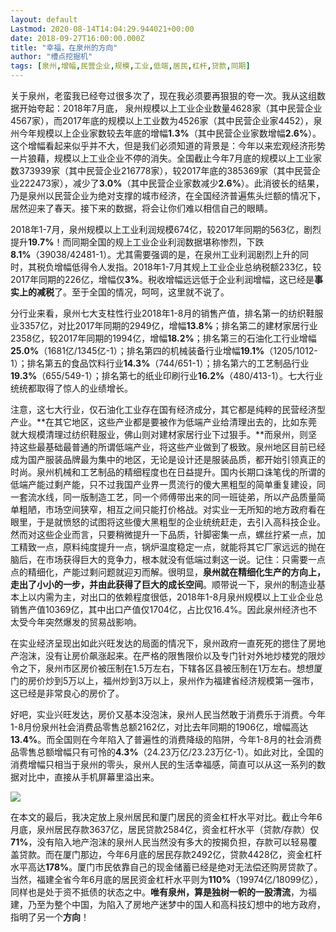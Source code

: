 ```yaml
---
layout: default
Lastmod: 2020-08-14T14:04:29.944021+00:00
date: 2018-09-27T16:00:00.000Z
title: "幸福，在泉州的方向"
author: "槽点挖掘机"
tags: [泉州,增幅,民营企业,规模,工业,低端,居民,杠杆,贷款,同期]
---
```


关于泉州，老蛮我已经夸过很多次了，现在我必须要再狠狠的夸一次。我从这组数据开始夸起：2018年7月底， 泉州规模以上工业企业数量4628家（其中民营企业4567家），而2017年底的规模以上工业数为4526家（其中民营企业家4452），泉州今年规模以上企业家数较去年底的增幅**1.3%**（其中民营企业家数增幅**2.6%**）。这个增幅看起来似乎并不大，但是我们必须知道的背景是：今年以来宏观经济形势一片狼藉，规模以上工业企业不停的消失。全国截止今年7月底的规模以上工业家数373939家（其中民营企业216778家），较2017年底的385369家（其中民营企业222473家），减少了**3.0%**（其中民营企业家数减少**2.6%**）。此消彼长的结果，乃是泉州以民营企业为绝对支撑的城市经济，在全国经济普遍焦头烂额的情况下，居然迎来了春天。接下来的数据，将会让你们难以相信自己的眼睛。

2018年1-7月，泉州规模以上工业利润规模674亿，较2017年同期的563亿，剧烈提升**19.7%**！而同期全国的规上工业企业利润数据堪称惨烈，下跌**8.1%**（39038/42481-1）。尤其需要强调的是，在泉州工业利润剧烈上升的同时，其税负增幅低得令人发指。2018年1-7月其规上工业企业总纳税额233亿，较2017年同期的226亿，增幅仅**3%**。税收增幅远远低于企业利润增幅，这已经是**事实上的减税**了。至于全国的情况，呵呵，这里就不说了。

分行业来看，泉州七大支柱性行业2018年1-8月的销售产值，排名第一的纺织鞋服业3357亿，对比2017年同期的2949亿，增幅**13.8%**；排名第二的建材家居行业2358亿，较2017年同期的1994亿，增幅**18.2%**；排名第三的石油化工行业增幅**25.0%**（1681亿/1345亿-1）；排名第四的机械装备行业增幅**19.1%**（1205/1012-1）；排名第五的食品饮料行业**14.3%**（744/651-1）；排名第六的工艺制品行业**19.3%**（655/549-1）；排名第七的纸业印刷行业**16.2%**（480/413-1）。七大行业统统都取得了惊人的业绩增长。

注意，这七大行业，仅石油化工业存在国有经济成分，其它都是纯粹的民营经济型产业。**在其它地区，这些产业都是要被作为低端产业给清理出去的，比如东莞就大规模清理过纺织鞋服业，佛山则对建材家居行业下过狠手。**而泉州，则坚持这些最基础最普通的所谓低端产业，将这些产业做到了极致。泉州地区目前已经成为国产服装品牌最为集中的地区，无论是设计还是服装品质，都开始引领真正的时尚。泉州机械和工艺制品的精细程度也在日益提升。国内长期口诛笔伐的所谓的低端产能过剩产能，只不过我国产业界一贯流行的傻大黑粗型的简单重复建设，同一套流水线，同一版制造工艺，同一个师傅带出来的同一班徒弟，所以产品质量简单粗陋，市场空间狭窄，相互之间只能打价格战。对实业一无所知的地方政府看在眼里，于是就愤怒的试图将这些傻大黑粗型的企业统统赶走，去引入高科技企业。然而对这些企业而言，只要稍微提升一下品质，针脚密集一点，螺丝拧紧一点，加工精致一点，原料纯度提升一点，锅炉温度稳定一点，就能将其它厂家远远的抛在脑后，在市场获得巨大的竞争力，根本就没有低端过剩这一说。记住：只需要一点点的精细化，产能过剩问题就迎刃而解。很明显，**泉州就在精细化生产的方向上，走出了小小的一步，并由此获得了巨大的成长空间**。顺带说一下，泉州的制造业基本上以内需为主，对出口的依赖程度很低，2018年1-8月泉州规模以上工业企业总销售产值10369亿，其中出口产值仅1704亿，占比仅16.4%。因此泉州经济也不太受今年突然爆发的贸易战影响。

在实业经济呈现出如此兴旺发达的局面的情况下，泉州政府一直死死的摁住了房地产泡沫，没有让房价飙涨起来。在严格的限售限价以及专门针对外地炒楼党的限炒令之下，泉州市区房价被压制在1.5万左右，下辖各区县被压制在1万左右。想想厦门的房价炒到5万以上，福州炒到3万以上，泉州作为福建省经济规模第一强市，这已经是非常良心的房价了。

好吧，实业兴旺发达，房价又基本没泡沫，泉州人民当然敢于消费乐于消费。今年1-8月份泉州社会消费品零售总额2162亿，对比去年同期的1906亿，增幅高达**13.4%**。而全国则在今年陷入了普遍性的消费降级的陷阱，今年1-8月的社会消费品零售总额增幅只有可怜的**4.3%**（24.23万亿/23.23万亿-1）。如此对比，全国的消费增幅只相当于泉州的零头，泉州人民的生活幸福感，简直可以从这一系列的数据对比中，直接从手机屏幕里溢出来。

![](https://images.weserv.nl/?url=https%3A//mmbiz.qpic.cn/mmbiz_jpg/ny7V6qcccdspWYic1Z2E5wPXYQhnbfhxC4OToI6VWQPJsdH7iaAdgm4a9ccWdqpB5COXU9CnibVn8zNV6ibZ20bJrQ/640%3Fwx_fmt%3Djpeg)

在本文的最后，我决定放上泉州居民和厦门居民的资金杠杆水平对比。截止今年6月底，泉州居民存款3637亿，居民贷款2584亿，资金杠杆水平（贷款/存款）仅**71%**，没有陷入地产泡沫的泉州人民当然没有多大的按揭负担，存款可以轻易覆盖贷款。而在厦门那边，今年6月底的居民存款2492亿，贷款4428亿，资金杠杆水平高达**178%**。厦门市民依靠自己的现金储蓄已经是绝对无法偿还购房贷款了。当然，福建全省今年6月底的居民资金杠杆水平则为**110%**（19974亿/18099亿），同样也是处于资不抵债的状态之中。**唯有泉州，算是独树一帜的一股清流**，为福建，乃至为整个中国，为陷入了房地产迷梦中的国人和高科技幻想中的地方政府，指明了另一个**方向**！  
